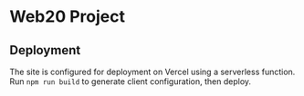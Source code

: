 # Web20 Project

## Deployment

The site is configured for deployment on Vercel using a serverless function.
Run `npm run build` to generate client configuration, then deploy.
